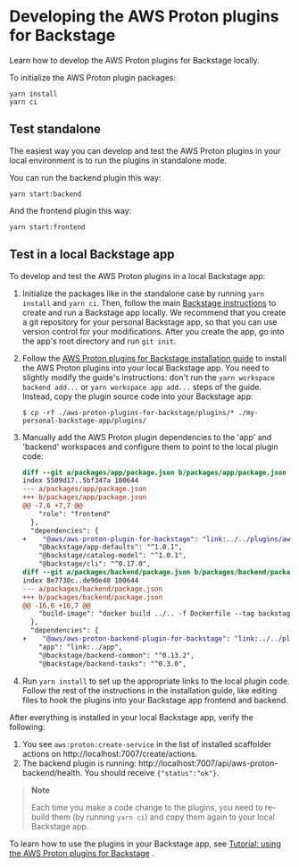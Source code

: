 # Developing the AWS Proton plugins for Backstage

Learn how to develop the AWS Proton plugins for Backstage locally.

To initialize the AWS Proton plugin packages:

```shell
yarn install
yarn ci
```

## Test standalone

The easiest way you can develop and test the AWS Proton plugins in your local environment is to run the plugins in standalone mode.

You can run the backend plugin this way:

```shell
yarn start:backend
```

And the frontend plugin this way:

```shell
yarn start:frontend
```

## Test in a local Backstage app

To develop and test the AWS Proton plugins in a local Backstage app:

1. Initialize the packages like in the standalone case by running `yarn install` and `yarn ci`. Then, follow the main [Backstage instructions](https://backstage.io/docs/getting-started/create-an-app) to create and run a Backstage app locally. We recommend that you create a git repository for your personal Backstage app, so that you can use version control for your modifications. After you create the app, go into the app's root directory and run `git init`.

1. Follow the [AWS Proton plugins for Backstage installation guide](install.md) to install the AWS Proton plugins into your local Backstage app. You need to slightly modify the guide's instructions: don't run the `yarn workspace backend add...` or `yarn workspace app add...` steps of the guide. Instead, copy the plugin source code into your Backstage app:

   ```shell
   $ cp -rf ./aws-proton-plugins-for-backstage/plugins/* ./my-personal-backstage-app/plugins/
   ```

1. Manually add the AWS Proton plugin dependencies to the 'app' and 'backend' workspaces and configure them to point to the local plugin code:

   ```diff
   diff --git a/packages/app/package.json b/packages/app/package.json
   index 5509d17..5bf347a 100644
   --- a/packages/app/package.json
   +++ b/packages/app/package.json
   @@ -7,6 +7,7 @@
       "role": "frontend"
     },
     "dependencies": {
   +    "@aws/aws-proton-plugin-for-backstage": "link:../../plugins/aws-proton",
       "@backstage/app-defaults": "^1.0.1",
       "@backstage/catalog-model": "^1.0.1",
       "@backstage/cli": "^0.17.0",
   diff --git a/packages/backend/package.json b/packages/backend/package.json
   index 8e7730c..de90e48 100644
   --- a/packages/backend/package.json
   +++ b/packages/backend/package.json
   @@ -16,6 +16,7 @@
       "build-image": "docker build ../.. -f Dockerfile --tag backstage"
     },
     "dependencies": {
   +    "@aws/aws-proton-backend-plugin-for-backstage": "link:../../plugins/aws-proton-backend",
       "app": "link:../app",
       "@backstage/backend-common": "^0.13.2",
       "@backstage/backend-tasks": "^0.3.0",
   ```

1. Run `yarn install` to set up the appropriate links to the local plugin code. Follow the rest of the instructions in the installation guide, like editing files to hook the plugins into your Backstage app frontend and backend.

After everything is installed in your local Backstage app, verify the following:

1. You see `aws:proton:create-service` in the list of installed scaffolder actions on http://localhost:7007/create/actions.
2. The backend plugin is running: http://localhost:7007/api/aws-proton-backend/health. You should receive `{"status":"ok"}`.

> **Note**
>
> Each time you make a code change to the plugins, you need to re-build them (by running `yarn ci`) and copy them again to your local Backstage app.

To learn how to use the plugins in your Backstage app, see [Tutorial: using the AWS Proton plugins for Backstage](tutorial.md) .
